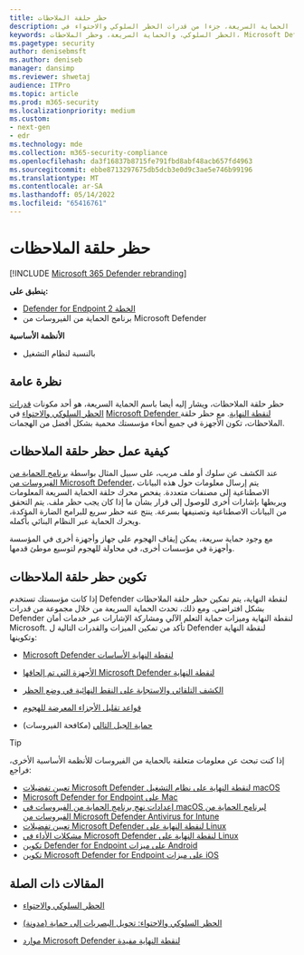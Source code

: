 ```yaml
---
title: حظر حلقة الملاحظات
description: يعد حظر حلقة الملاحظات، الذي يسمى أيضا الحماية السريعة، جزءا من قدرات الحظر السلوكي والاحتواء في Microsoft Defender لنقطة النهاية
keywords: الحظر السلوكي، والحماية السريعة، وحظر الملاحظات، Microsoft Defender لنقطة النهاية
ms.pagetype: security
author: denisebmsft
ms.author: deniseb
manager: dansimp
ms.reviewer: shwetaj
audience: ITPro
ms.topic: article
ms.prod: m365-security
ms.localizationpriority: medium
ms.custom:
- next-gen
- edr
ms.technology: mde
ms.collection: m365-security-compliance
ms.openlocfilehash: da3f16837b8715fe791fbd8abf48acb657fd4963
ms.sourcegitcommit: ebbe8713297675db5dcb3e0d9c3ae5e746b99196
ms.translationtype: MT
ms.contentlocale: ar-SA
ms.lasthandoff: 05/14/2022
ms.locfileid: "65416761"
---
```

# <a name="feedback-loop-blocking"></a>حظر حلقة الملاحظات

[!INCLUDE [Microsoft 365 Defender rebranding](../../includes/microsoft-defender.md)]


**ينطبق على:**
- [Defender for Endpoint الخطة 2](https://go.microsoft.com/fwlink/?linkid=2154037)
- برنامج الحماية من الفيروسات من Microsoft Defender

**الأنظمة الأساسية**
- بالنسبة لنظام التشغيل

## <a name="overview"></a>نظرة عامة

حظر حلقة الملاحظات، ويشار إليه أيضا باسم الحماية السريعة، هو أحد مكونات [قدرات الحظر السلوكي والاحتواء](/microsoft-365/security/defender-endpoint/behavioral-blocking-containment) في [Microsoft Defender لنقطة النهاية](/windows/security/threat-protection/). مع حظر حلقة الملاحظات، تكون الأجهزة في جميع أنحاء مؤسستك محمية بشكل أفضل من الهجمات. 

## <a name="how-feedback-loop-blocking-works"></a>كيفية عمل حظر حلقة الملاحظات

عند الكشف عن سلوك أو ملف مريب، على سبيل المثال بواسطة [برنامج الحماية من الفيروسات من Microsoft Defender](/windows/security/threat-protection/microsoft-defender-antivirus/microsoft-defender-antivirus-in-windows-10)، يتم إرسال معلومات حول هذه البيانات الاصطناعية إلى مصنفات متعددة. يفحص محرك حلقة الحماية السريعة المعلومات ويربطها بإشارات أخرى للوصول إلى قرار بشأن ما إذا كان يجب حظر ملف. يتم التحقق من البيانات الاصطناعية وتصنيفها بسرعة. ينتج عنه حظر سريع للبرامج الضارة المؤكدة، ويحرك الحماية عبر النظام البنائي بأكمله. 

مع وجود حماية سريعة، يمكن إيقاف الهجوم على جهاز وأجهزة أخرى في المؤسسة وأجهزة في مؤسسات أخرى، في محاولة للهجوم لتوسيع موطئ قدمها.


## <a name="configuring-feedback-loop-blocking"></a>تكوين حظر حلقة الملاحظات

إذا كانت مؤسستك تستخدم Defender لنقطة النهاية، يتم تمكين حظر حلقة الملاحظات بشكل افتراضي. ومع ذلك، تحدث الحماية السريعة من خلال مجموعة من قدرات Defender لنقطة النهاية وميزات حماية التعلم الآلي ومشاركة الإشارات عبر خدمات أمان Microsoft. تأكد من تمكين الميزات والقدرات التالية ل Defender لنقطة النهاية وتكوينها:

- [Microsoft Defender لنقطة النهاية الأساسات](/microsoft-365/security/defender-endpoint/configure-machines-security-baseline)

- [الأجهزة التي تم إلحاقها Microsoft Defender لنقطة النهاية](/microsoft-365/security/defender-endpoint/onboard-configure)

- [الكشف التلقائي والاستجابة على النقط النهائية في وضع الحظر](/microsoft-365/security/defender-endpoint/edr-in-block-mode)

- [قواعد تقليل الأجزاء المعرضة للهجوم](/microsoft-365/security/defender-endpoint/attack-surface-reduction)

- [حماية الجيل التالي](/windows/security/threat-protection/microsoft-defender-antivirus/configure-microsoft-defender-antivirus-features) (مكافحة الفيروسات)

> [!TIP]
> إذا كنت تبحث عن معلومات متعلقة بالحماية من الفيروسات للأنظمة الأساسية الأخرى، فراجع:
> - [تعيين تفضيلات Microsoft Defender لنقطة النهاية على نظام التشغيل macOS](mac-preferences.md)
> - [Microsoft Defender for Endpoint على Mac](microsoft-defender-endpoint-mac.md)
> - [إعدادات نهج برنامج الحماية من الفيروسات في macOS لبرنامج الحماية من الفيروسات من Microsoft Defender Antivirus for Intune](/mem/intune/protect/antivirus-microsoft-defender-settings-macos)
> - [تعيين تفضيلات Microsoft Defender لنقطة النهاية على Linux](linux-preferences.md)
> - [مشكلات الأداء في Microsoft Defender لنقطة النهاية على Linux](microsoft-defender-endpoint-linux.md)
> - [تكوين Defender for Endpoint على ميزات Android](android-configure.md)
> - [تكوين Microsoft Defender for Endpoint على ميزات iOS](ios-configure-features.md)

## <a name="related-articles"></a>المقالات ذات الصلة

- [الحظر السلوكي والاحتواء](behavioral-blocking-containment.md)

- [(مدونة) الحظر السلوكي والاحتواء: تحويل البصريات إلى حماية](https://www.microsoft.com/security/blog/2020/03/09/behavioral-blocking-and-containment-transforming-optics-into-protection/)

- [موارد Microsoft Defender لنقطة النهاية مفيدة](/microsoft-365/security/defender-endpoint/helpful-resources)
